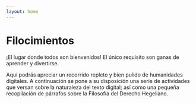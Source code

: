 ```yaml
---
layout: home
---
```


# Filocimientos

¡El lugar donde todos son bienvenidos! 
El único requisito son ganas de aprender y divertirse. 

Aquí podrás apreciar un recorrido repleto y bien pulido de humanidades digitales. A continuación se pone a su disposición una serie de actividades que versan sobre la naturaleza del texto digital; así como una pequeña recopilación de párrafos sobre la Filosofía del Derecho Hegeliano.
